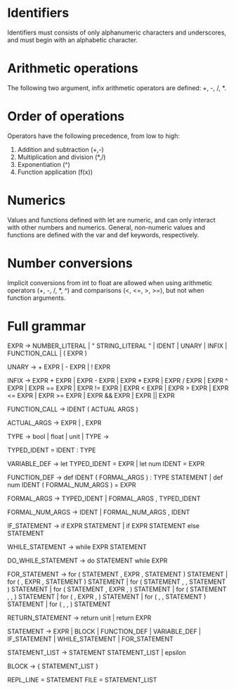# Identifiers
Identifiers must consists of only alphanumeric characters and underscores, and must begin with an alphabetic character.


# Arithmetic operations
The following two argument, infix arithmetic operators are defined: +, -, /, *.


# Order of operations
Operators have the following precedence, from low to high:
1. Addition and subtraction (+,-)
2. Multiplication and division (*,/)
3. Exponentiation (^)
4. Function application (f(x))


# Numerics
Values and functions defined with let are numeric, and can only interact with other numbers and numerics. General, non-numeric values and functions are defined with the var and def keywords, respectively.


# Number conversions
Implicit conversions from int to float are allowed when using arithmetic operators (+, -, /, *, ^) and comparisons (<, <=, >, >=), but not when function arguments.


# Full grammar

EXPR -> NUMBER_LITERAL
	  | " STRING_LITERAL "
	  | IDENT
      | UNARY
      | INFIX
      | FUNCTION_CALL
      | ( EXPR )

UNARY -> + EXPR
	   | - EXPR
	   | ! EXPR

INFIX -> EXPR + EXPR
	   | EXPR - EXPR
	   | EXPR * EXPR
	   | EXPR / EXPR
	   | EXPR ^ EXPR
	   | EXPR == EXPR
	   | EXPR != EXPR
	   | EXPR < EXPR
	   | EXPR > EXPR
	   | EXPR <= EXPR
	   | EXPR >= EXPR
	   | EXPR && EXPR
	   | EXPR || EXPR

FUNCTION_CALL -> IDENT ( ACTUAL ARGS )

ACTUAL_ARGS -> EXPR
			 | , EXPR

TYPE -> bool
      | float
      | unit
      | TYPE ->

TYPED_IDENT = IDENT : TYPE

VARIABLE_DEF -> let TYPED_IDENT = EXPR
			  | let num IDENT = EXPR

FUNCTION_DEF -> def IDENT ( FORMAL_ARGS ) : TYPE STATEMENT
			  | def num IDENT ( FORMAL_NUM_ARGS ) = EXPR

FORMAL_ARGS -> TYPED_IDENT
		     | FORMAL_ARGS , TYPED_IDENT

FORMAL_NUM_ARGS -> IDENT
		         | FORMAL_NUM_ARGS , IDENT

IF_STATEMENT -> if EXPR STATEMENT
              | if EXPR STATEMENT else STATEMENT

WHILE_STATEMENT -> while EXPR STATEMENT

DO_WHILE_STATEMENT -> do STATEMENT while EXPR

FOR_STATEMENT -> for ( STATEMENT , EXPR , STATEMENT ) STATEMENT
			   | for ( , EXPR , STATEMENT ) STATEMENT
			   | for ( STATEMENT , , STATEMENT ) STATEMENT
			   | for ( STATEMENT , EXPR , ) STATEMENT
			   | for ( STATEMENT , , ) STATEMENT
			   | for ( , EXPR , ) STATEMENT
			   | for ( , , STATEMENT ) STATEMENT
			   | for ( , , ) STATEMENT

RETURN_STATEMENT -> return unit
                  | return EXPR

STATEMENT -> EXPR
		   | BLOCK
		   | FUNCTION_DEF
	       | VARIABLE_DEF
	       | IF_STATEMENT
	       | WHILE_STATEMENT
	       | FOR_STATEMENT

STATEMENT_LIST -> STATEMENT STATEMENT_LIST
                | epsilon

BLOCK -> { STATEMENT_LIST }

REPL_LINE = STATEMENT
FILE = STATEMENT_LIST

